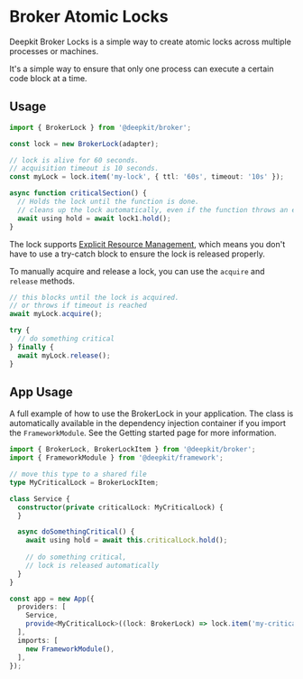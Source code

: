 # Broker Atomic Locks

Deepkit Broker Locks is a simple way to create atomic locks across multiple processes or machines. 

It's a simple way to ensure that only one process can execute a certain code block at a time.

## Usage

```typescript
import { BrokerLock } from '@deepkit/broker';

const lock = new BrokerLock(adapter);

// lock is alive for 60 seconds.
// acquisition timeout is 10 seconds.
const myLock = lock.item('my-lock', { ttl: '60s', timeout: '10s' });

async function criticalSection() {
  // Holds the lock until the function is done.
  // cleans up the lock automatically, even if the function throws an error.
  await using hold = await lock1.hold();
}
```

The lock supports [Explicit Resource Management](https://github.com/tc39/proposal-explicit-resource-management), which means you don't have to use a try-catch block to ensure the lock is released properly.

To manually acquire and release a lock, you can use the `acquire` and `release` methods.

```typescript
// this blocks until the lock is acquired.
// or throws if timeout is reached
await myLock.acquire();

try {
  // do something critical
} finally {
  await myLock.release();
}
```

## App Usage

A full example of how to use the BrokerLock in your application.
The class is automatically available in the dependency injection container if you import the `FrameworkModule`.
See the Getting started page for more information.

```typescript
import { BrokerLock, BrokerLockItem } from '@deepkit/broker';
import { FrameworkModule } from '@deepkit/framework';

// move this type to a shared file
type MyCriticalLock = BrokerLockItem;

class Service {
  constructor(private criticalLock: MyCriticalLock) {
  }

  async doSomethingCritical() {
    await using hold = await this.criticalLock.hold();
    
    // do something critical,
    // lock is released automatically
  }
}

const app = new App({
  providers: [
    Service,
    provide<MyCriticalLock>((lock: BrokerLock) => lock.item('my-critical-lock', { ttl: '60s', timeout: '10s' })),
  ],
  imports: [
    new FrameworkModule(),
  ],
});
```


